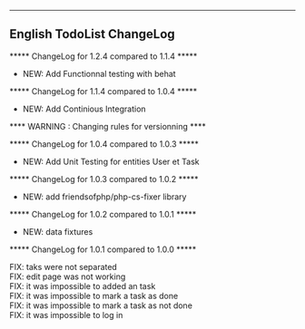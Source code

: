 --------------------------------------------------------------
English TodoList ChangeLog
--------------------------------------------------------------
***** ChangeLog for 1.2.4 compared to 1.1.4 *****

- NEW: Add Functionnal testing with behat

***** ChangeLog for 1.1.4 compared to 1.0.4 *****

- NEW: Add Continious Integration

**** WARNING : Changing rules for versionning ****

***** ChangeLog for 1.0.4 compared to 1.0.3 *****

- NEW: Add Unit Testing for entities User et Task

***** ChangeLog for 1.0.3 compared to 1.0.2 *****

- NEW: add friendsofphp/php-cs-fixer library

***** ChangeLog for 1.0.2 compared to 1.0.1 *****

- NEW: data fixtures

***** ChangeLog for 1.0.1 compared to 1.0.0 *****

FIX: taks were not separated \
FIX: edit page was not working \
FIX: it was impossible to added an task \
FIX: it was impossible to mark a task as done \
FIX: it was impossible to mark a task as not done \
FIX: it was impossible to log in 
